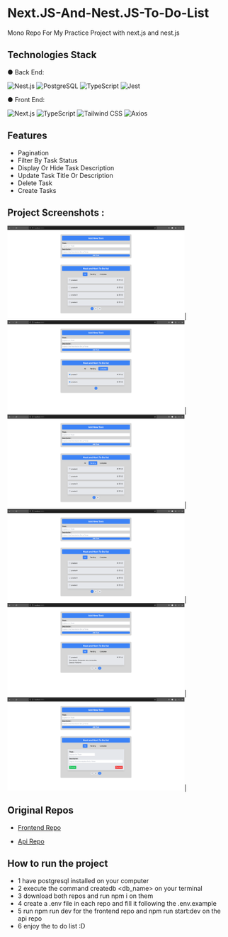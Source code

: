 # Next.JS-And-Nest.JS-To-Do-List
Mono Repo For My Practice Project with next.js and nest.js

## Technologies Stack

● Back End: 

![Nest.js](https://img.shields.io/badge/Nest.js-000000?style=for-the-badge&logo=nestjs&logoColor=white) ![PostgreSQL](https://img.shields.io/badge/PostgreSQL-316192?style=for-the-badge&logo=postgresql&logoColor=white) ![TypeScript](https://img.shields.io/badge/TypeScript-007ACC?style=for-the-badge&logo=typescript&logoColor=white) ![Jest](https://img.shields.io/badge/Jest-C21325?style=for-the-badge&logo=jest&logoColor=white)


● Front End: 

![Next.js](https://img.shields.io/badge/Next.js-000000?style=for-the-badge&logo=next.js&logoColor=white) ![TypeScript](https://img.shields.io/badge/TypeScript-007ACC?style=for-the-badge&logo=typescript&logoColor=white) ![Tailwind CSS](https://img.shields.io/badge/Tailwind_CSS-38B2AC?style=for-the-badge&logo=tailwind-css&logoColor=white) ![Axios](https://img.shields.io/badge/Axios-007ACC?style=for-the-badge&logo=axios&logoColor=white)

## Features
- Pagination
- Filter By Task Status
- Display Or Hide Task Description
- Update Task Title Or Description
- Delete Task
- Create Tasks

## Project Screenshots :
<img src="./assets/initial-view.png" alt="Captura de la página de inicio" width="400">|<img src="./assets/completed-tasks.png" alt="Vista de tarea completada" width="400">|<img src="./assets/pending-tasks.png" alt="Vista de tareas pendientes" width="400">|<img src="./assets/initial-view.png" alt="Captura de la página de inicio" width="400">|<img src="./assets/details-view.png" alt="Vista de los detalles de la tarea" width="400">|<img src="./assets/edition-view.png" alt="Vista de edicion de tarea" width="400">|

## Original Repos

 - [Frontend Repo](https://github.com/noahpark24/Next.js-to-do-list)

 - [Api Repo](https://github.com/noahpark24/nest.js-to-do-list)

## How to run the project
 - 1 have postgresql installed on your computer
 - 2 execute the command createdb <db_name> on your terminal
 - 3 download both repos and run npm i on them
 - 4 create a .env file in each repo and fill it following the .env.example
 - 5 run npm run dev for the frontend repo and npm run start:dev on the api repo
 - 6 enjoy the to do list :D
